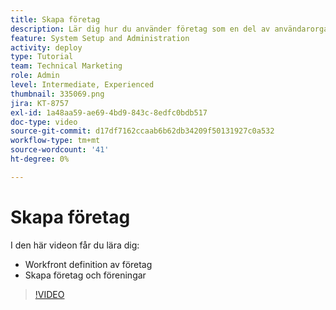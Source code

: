 ```yaml
---
title: Skapa företag
description: Lär dig hur du använder företag som en del av användarorganisationen och objektbehörighetsstrukturen. Skapa sedan företag för er organisation.
feature: System Setup and Administration
activity: deploy
type: Tutorial
team: Technical Marketing
role: Admin
level: Intermediate, Experienced
thumbnail: 335069.png
jira: KT-8757
exl-id: 1a48aa59-ae69-4bd9-843c-8edfc0bdb517
doc-type: video
source-git-commit: d17df7162ccaab6b62db34209f50131927c0a532
workflow-type: tm+mt
source-wordcount: '41'
ht-degree: 0%

---
```


# Skapa företag

I den här videon får du lära dig:

* Workfront definition av företag
* Skapa företag och föreningar

>[!VIDEO](https://video.tv.adobe.com/v/335069/?quality=12&learn=on&enablevpops)
